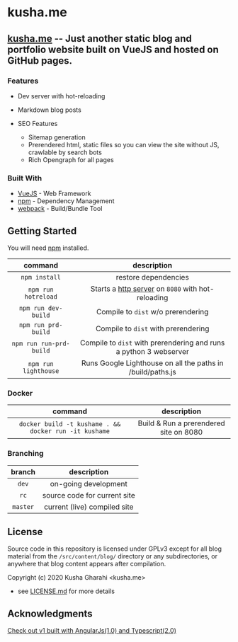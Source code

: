 # kusha.me 

## [kusha.me](https://kusha.me) -- Just another static blog and portfolio website built on VueJS and hosted on GitHub pages. 

### Features
* Dev server with hot-reloading
* Markdown blog posts

* SEO Features
  * Sitemap generation
  * Prerendered html, static files so you can view the site without JS, crawlable by search bots
  * Rich Opengraph for all pages

### Built With

* [VueJS](https://vuejs.org/) - Web Framework
* [npm](https://www.npmjs.com/) - Dependency Management
* [webpack](https://webpack.js.org/) - Build/Bundle Tool

## Getting Started 
You will need [npm](https://www.npmjs.com/) installed. 

command                    | description
:-------------------------:|:-------------------------------------------------------------------------------------------------:|
`npm install`                  | restore dependencies
`npm run hotreload`            | Starts a [http server](https://github.com/webpack/webpack-dev-server) on `8080` with hot-reloading 
`npm run dev-build`            | Compile to `dist` w/o prerendering
`npm run prd-build`            | Compile to `dist` with prerendering
`npm run run-prd-build`        | Compile to `dist` with prerendering and runs a python 3 webserver
`npm run lighthouse`           | Runs Google Lighthouse on all the paths in /build/paths.js
### Docker

command                                                 | description
:------------------------------------------------------:|:-------------------------------------------------------------------------------------------------:|
`docker build -t kushame . && docker run -it kushame`   | Build & Run a prerendered site on 8080

### Branching

| branch    | description
|:---------:|:---------------------------------------:|
| `dev`     | on-going development                    |
| `rc`      | source code for current site            |
| `master`  | current (live) compiled site            |

## License

Source code in this repository is licensed under GPLv3 except for all blog material from the `/src/content/blog/` directory or any subdirectories, or anywhere that blog content appears after compilation.

Copyright (c) 2020 Kusha Gharahi <kusha.me>

 - see [LICENSE.md](LICENSE.md) for more details

## Acknowledgments

[Check out v1 built with AngularJs(1.0) and Typescript(2.0)](https://github.com/kushagharahi/kushagharahi.github.io/tree/AngularTS)
